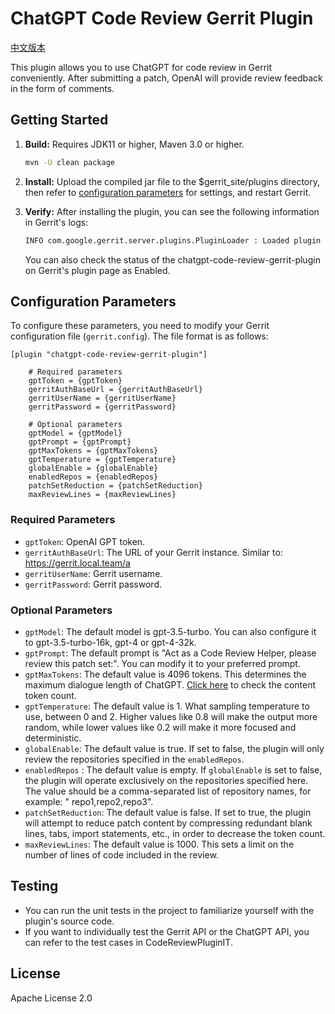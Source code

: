 # ChatGPT Code Review Gerrit Plugin

[中文版本](README.zh.md)

This plugin allows you to use ChatGPT for code review in Gerrit conveniently. After submitting a patch, OpenAI will
provide review feedback in the form of comments.

## Getting Started

1. **Build:** Requires JDK11 or higher, Maven 3.0 or higher.

   ```bash
   mvn -U clean package
    ```

2. **Install:** Upload the compiled jar file to the $gerrit_site/plugins directory, then refer to [configuration
   parameters](#configuration-parameters) for settings, and restart Gerrit.

3. **Verify:** After installing the plugin, you can see the following information in Gerrit's logs:

   ```bash
   INFO com.google.gerrit.server.plugins.PluginLoader : Loaded plugin chatgpt-code-review-gerrit-plugin, version 3.3.0
   ```

   You can also check the status of the chatgpt-code-review-gerrit-plugin on Gerrit's plugin page as Enabled.

## Configuration Parameters

To configure these parameters, you need to modify your Gerrit configuration file (`gerrit.config`). The file format is
as follows:

```
[plugin "chatgpt-code-review-gerrit-plugin"]

    # Required parameters
    gptToken = {gptToken}
    gerritAuthBaseUrl = {gerritAuthBaseUrl}
    gerritUserName = {gerritUserName}
    gerritPassword = {gerritPassword}

    # Optional parameters
    gptModel = {gptModel}
    gptPrompt = {gptPrompt}
    gptMaxTokens = {gptMaxTokens}
    gptTemperature = {gptTemperature}
    globalEnable = {globalEnable}
    enabledRepos = {enabledRepos}
    patchSetReduction = {patchSetReduction}
    maxReviewLines = {maxReviewLines}
```

### Required Parameters

- `gptToken`: OpenAI GPT token.
- `gerritAuthBaseUrl`: The URL of your Gerrit instance. Similar to: https://gerrit.local.team/a
- `gerritUserName`: Gerrit username.
- `gerritPassword`: Gerrit password.

### Optional Parameters

- `gptModel`: The default model is gpt-3.5-turbo. You can also configure it to gpt-3.5-turbo-16k, gpt-4 or gpt-4-32k.
- `gptPrompt`: The default prompt is "Act as a Code Review Helper, please review this patch set:". You can modify it to
  your preferred prompt.
- `gptMaxTokens`: The default value is 4096 tokens. This determines the maximum dialogue length of ChatGPT. [Click
  here](https://platform.openai.com/tokenizer) to check the content token count.
- `gptTemperature`: The default value is 1. What sampling temperature to use, between 0 and 2. Higher values like 0.8
  will make the output more random, while lower values like 0.2 will make it more focused and deterministic.
- `globalEnable`: The default value is true. If set to false, the plugin will only review the repositories specified in
  the `enabledRepos`.
- `enabledRepos` : The default value is empty. If `globalEnable` is set to false, the plugin will operate exclusively on
  the repositories specified here. The value should be a comma-separated list of repository names, for example: "
  repo1,repo2,repo3".
- `patchSetReduction`: The default value is false. If set to true, the plugin will attempt to reduce patch content by
  compressing redundant blank lines, tabs, import statements, etc., in order to decrease the token count.
- `maxReviewLines`: The default value is 1000. This sets a limit on the number of lines of code included in the review.

## Testing

- You can run the unit tests in the project to familiarize yourself with the plugin's source code.
- If you want to individually test the Gerrit API or the ChatGPT API, you can refer to the test cases in
  CodeReviewPluginIT.

## License

Apache License 2.0
